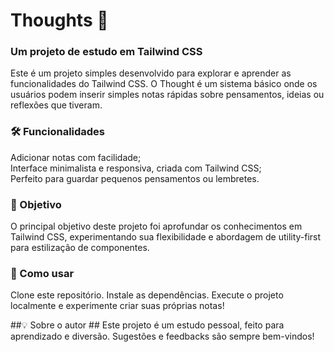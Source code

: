 # Thoughts 📝
### Um projeto de estudo em Tailwind CSS ###

Este é um projeto simples desenvolvido para explorar e aprender as funcionalidades do Tailwind CSS. O Thought é um sistema básico onde os usuários podem inserir simples notas rápidas sobre pensamentos, ideias ou reflexões que tiveram.

### 🛠 Funcionalidades ###
Adicionar notas com facilidade;  
Interface minimalista e responsiva, criada com Tailwind CSS;  
Perfeito para guardar pequenos pensamentos ou lembretes. 

### 🎯 Objetivo ###
O principal objetivo deste projeto foi aprofundar os conhecimentos em Tailwind CSS, experimentando sua flexibilidade e abordagem de utility-first para estilização de componentes.

### 🚀 Como usar ###
Clone este repositório.
Instale as dependências.
Execute o projeto localmente e experimente criar suas próprias notas!  

##💡 Sobre o autor ##
Este projeto é um estudo pessoal, feito para aprendizado e diversão. Sugestões e feedbacks são sempre bem-vindos!
